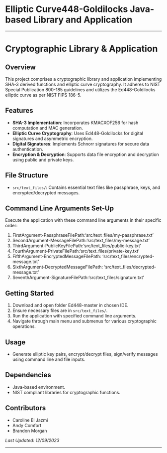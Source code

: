 # Elliptic Curve448-Goldilocks Java-based Library and Application  #

---

# Cryptographic Library & Application

## Overview
This project comprises a cryptographic library and application implementing SHA-3 derived functions and elliptic curve cryptography. It adheres to NIST Special Publication 800-185 guidelines and utilizes the Ed448-Goldilocks elliptic curve as per NIST FIPS 186-5.

## Features
- **SHA-3 Implementation**: Incorporates KMACXOF256 for hash computation and MAC generation.
- **Elliptic Curve Cryptography**: Uses Ed448-Goldilocks for digital signatures and asymmetric encryption.
- **Digital Signatures**: Implements Schnorr signatures for secure data authentication.
- **Encryption & Decryption**: Supports data file encryption and decryption using public and private keys.

## File Structure
- `src/text_files/`: Contains essential text files like passphrase, keys, and encrypted/decrypted messages.

## Command Line Arguments Set-Up
Execute the application with these command line arguments in their specific order:
1. FirstArgument-PassphraseFilePath:‘src/text_files/my-passphrase.txt’
2. SecondArgument-MessageFilePath:‘src/text_files/my-message.txt’
3. ThirdArgument-PublicKeyFilePath:‘src/text_files/public-key.txt’
4. FourthArgument-PrivateFilePath:‘src/text_files/private-key.txt’
5. FifthArgument-EncryptedMessageFilePath: ‘src/text_files/encrypted-message.txt’
6. SixthArgument-DecryptedMessageFilePath: ‘src/text_files/decrypted-message.txt’
7. SeventhArgument-SignatureFilePath:‘src/text_files/signature.txt’

## Getting Started
1. Download and open folder Ed448-master in chosen IDE.  
1. Ensure necessary files are in `src/text_files/`.
2. Run the application with specified command line arguments.
3. Navigate through main menu and submenus for various cryptographic operations.

## Usage
- Generate elliptic key pairs, encrypt/decrypt files, sign/verify messages using command line and file inputs.

## Dependencies
- Java-based environment.
- NIST compliant libraries for cryptographic functions.

## Contributors
- Caroline El Jazmi
- Andy Comfort
- Brandon Morgan

_Last Updated: 12/09/2023_

---
